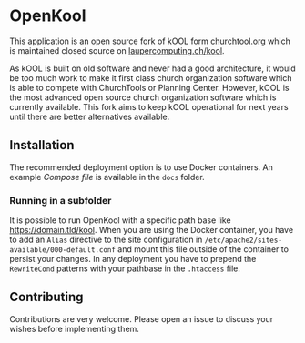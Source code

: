 # OpenKool

This application is an open source fork of kOOL form [churchtool.org](http://www.churchtool.org) which is maintained closed source on [laupercomputing.ch/kool](https://www.laupercomputing.ch/kool).

As kOOL is built on old software and never had a good architecture, it would be too much work to make it first class church organization software which is able to compete with ChurchTools or Planning Center. However, kOOL is the most advanced open source church organization software which is currently available. This fork aims to keep kOOL operational for next years until there are better alternatives available.

## Installation
The recommended deployment option is to use Docker containers. An example _Compose file_ is available in the `docs` folder.

### Running in a subfolder
It is possible to run OpenKool with a specific path base like https://domain.tld/kool. When you are using the Docker container, you have to add an `Alias` directive to the site configuration in `/etc/apache2/sites-available/000-default.conf` and mount this file outside of the container to persist your changes. In any deployment you have to prepend the `RewriteCond` patterns with your pathbase in the `.htaccess` file.

## Contributing
Contributions are very welcome. Please open an issue to discuss your wishes before implementing them.
